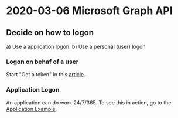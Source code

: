 # 2020-03-06 Microsoft Graph API

## Decide on how to logon

a) Use a application logon.
b) Use a personal (user) logon

### Logon on behaf of a user

Start "Get a token" in this [article](https://docs.microsoft.com/en-us/graph/auth-v2-user?view=graph-rest-1.0).

### Application Logon

An application can do work 24/7/365. To see this in action, go to the [Application Example](application_example.md).
